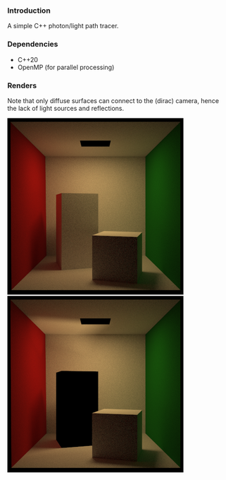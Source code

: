 ### Introduction

A simple C++ photon/light path tracer.

### Dependencies

- C++20
- OpenMP (for parallel processing)

### Renders

Note that only diffuse surfaces can connect to the (dirac) camera, hence the lack of light sources and reflections.

![Diffuse tall block](/image/diffuse.png)
![Mirror tall block](/image/mirror.png)

